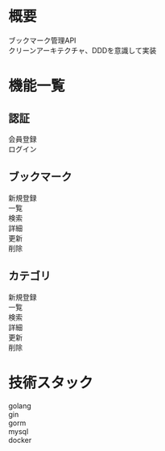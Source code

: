 # 概要
 ブックマーク管理API  
 クリーンアーキテクチャ、DDDを意識して実装

# 機能一覧
## 認証
  会員登録  
  ログイン  
## ブックマーク
  新規登録  
  一覧  
  検索  
  詳細  
  更新  
  削除  
## カテゴリ
  新規登録  
  一覧  
  検索  
  詳細  
  更新  
  削除  
  
# 技術スタック
  golang  
  gin  
  gorm  
  mysql  
  docker  
  
